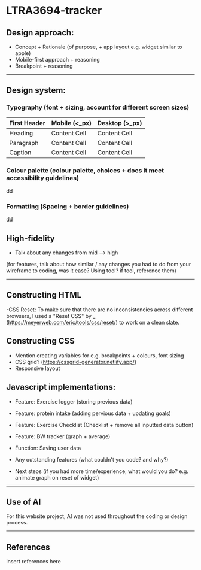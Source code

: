 # LTRA3694-tracker
## Design approach:
- Concept + Rationale (of purpose, + app layout e.g. widget similar to apple)
- Mobile-first approach + reasoning
- Breakpoint + reasoning

___

## Design system:
### Typography (font + sizing, account for different screen sizes)

| First Header  | Mobile (<_px) | Desktop (>_px)| 
| ------------- | ------------- | ------------- |
|    Heading    | Content Cell  | Content Cell  |
|   Paragraph   | Content Cell  | Content Cell  |
|    Caption    | Content Cell  | Content Cell  |

### Colour palette (colour palette, choices + does it meet accessibility guidelines)
dd

### Formatting (Spacing + border guidelines)
dd

## High-fidelity
- Talk about any changes from mid --> high

(for features, talk about how similar / any changes you had to do from your wireframe to coding, was it ease? Using tool? if tool, reference them)

___

## Constructing HTML
-CSS Reset: To make sure that there are no inconsistencies across different browsers, I used a "Reset CSS" by _ (https://meyerweb.com/eric/tools/css/reset/) to work on a clean slate.

## Constructing CSS
- Mention creating variables for e.g. breakpoints + colours, font sizing
- CSS grid? (https://cssgrid-generator.netlify.app/)
- Responsive layout

## Javascript implementations:
- Feature: Exercise logger (storing previous data)
- Feature: protein intake (adding pervious data + updating goals)
- Feature: Exercise Checklist (Checklist + remove all inputted data button)
- Feature: BW tracker (graph + average)

- Function: Saving user data

- Any outstanding features (what couldn't you code? and why?)
- Next steps (if you had more time/experience, what would you do? e.g. animate graph on reset of widget)

___

## Use of AI
For this website project, AI was not used throughout the coding or design process.
___

## References
insert references here



